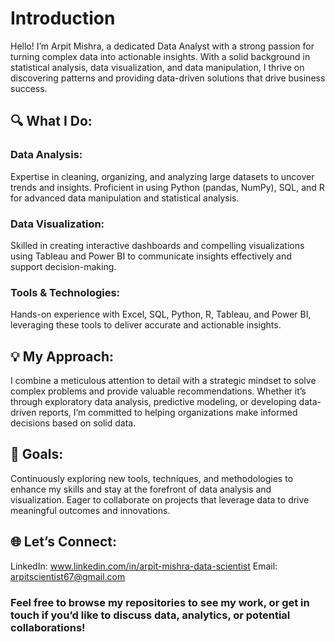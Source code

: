 # Introduction
Hello! I’m Arpit Mishra, a dedicated Data Analyst with a strong passion 
for turning complex data into actionable insights. With a solid background
in statistical analysis, data visualization, and data manipulation, I thrive
on discovering patterns and providing data-driven solutions that drive business success.

## 🔍 What I Do:

### Data Analysis:
Expertise in cleaning, organizing, and analyzing large datasets to uncover
trends and insights. Proficient in using Python (pandas, NumPy), SQL, and 
R for advanced data manipulation and statistical analysis.

### Data Visualization: 
Skilled in creating interactive dashboards and compelling visualizations 
using Tableau and Power BI to communicate insights effectively and support decision-making.

### Tools & Technologies: 
Hands-on experience with Excel, SQL, Python, 
R, Tableau, and Power BI, leveraging these tools
to deliver accurate and actionable insights.

## 💡 My Approach:
I combine a meticulous attention to detail with a strategic mindset
to solve complex problems and provide valuable recommendations. 
Whether it’s through exploratory data analysis, predictive modeling, 
or developing data-driven reports, I’m committed to helping organizations make 
informed decisions based on solid data.

## 🌟 Goals: 
Continuously exploring new tools, techniques, and methodologies
to enhance my skills and stay at the forefront of data analysis and visualization.
Eager to collaborate on projects that leverage data to drive meaningful outcomes and innovations.

## 🌐 Let’s Connect:

LinkedIn: www.linkedin.com/in/arpit-mishra-data-scientist
Email: arpitscientist67@gmail.com

### Feel free to browse my repositories to see my work, or get in touch if you’d like to discuss data, analytics, or potential collaborations!
